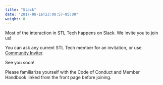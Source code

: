 ```yaml
---
title: "Slack"
date: "2017-08-16T23:00:57-05:00"
weight: 0
---
```


Most of the interaction in STL Tech happens on Slack.
We invite you to join us!

You can ask any current STL Tech member for an invitation, or use [Community Inviter](https://communityinviter.com/apps/stl-tech/default).

See you soon!

Please familiarize yourself with the Code of Conduct and Member Handbook linked from the front page before joining.
